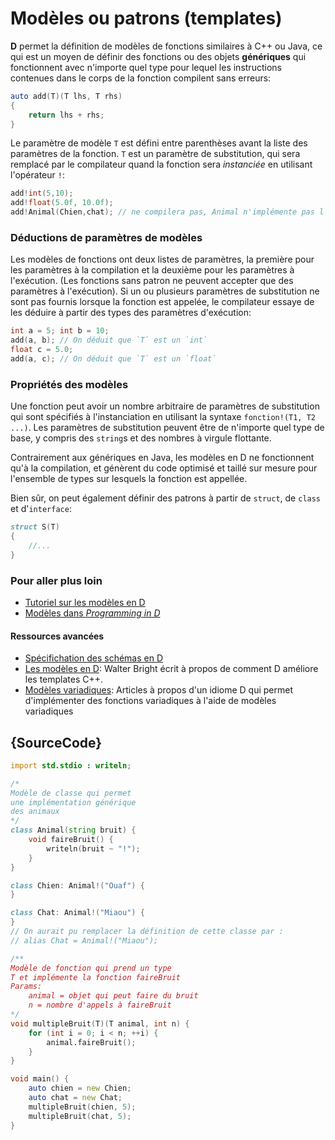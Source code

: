 # Modèles ou patrons (templates)

**D** permet la définition de modèles de fonctions similaires à C++ ou Java, ce qui est un moyen de définir des fonctions ou des objets **génériques** qui fonctionnent avec n'importe quel type pour lequel les instructions contenues dans le corps de la fonction compilent sans erreurs:

```d
auto add(T)(T lhs, T rhs)
{
    return lhs + rhs;
}
```

Le paramètre de modèle `T` est défini entre parenthèses avant la liste des paramètres de la fonction. `T` est un paramètre de substitution, qui sera remplacé par le compilateur quand la fonction sera *instanciée* en utilisant l'opérateur `!`:

```d
add!int(5,10);
add!float(5.0f, 10.0f);
add!Animal(Chien,chat); // ne compilera pas, Animal n'implémente pas l'opérateur +
```

### Déductions de paramètres de modèles

Les modèles de fonctions ont deux listes de paramètres, la première pour les paramètres à la compilation et la deuxième pour les paramètres à l'exécution. (Les fonctions sans patron ne peuvent accepter que des paramètres à l'exécution).
Si un ou plusieurs paramètres de substitution ne sont pas fournis lorsque la fonction est appelée, le compilateur essaye de les déduire à partir des types des paramètres d'exécution:

```d
int a = 5; int b = 10;
add(a, b); // On déduit que `T` est un `int`
float c = 5.0;
add(a, c); // On déduit que `T` est un `float`
```

### Propriétés des modèles

Une fonction peut avoir un nombre arbitraire de paramètres de substitution qui sont spécifiés à l'instanciation en utilisant la syntaxe `fonction!(T1, T2 ...)`. Les paramètres de substitution peuvent être de n'importe quel type de base, y compris des `string`s et des nombres à virgule flottante.

Contrairement aux génériques en Java, les modèles en D ne fonctionnent qu'à la compilation, et génèrent du code optimisé et taillé sur mesure pour l'ensemble de types sur lesquels la fonction est appellée.

Bien sûr, on peut également définir des patrons à partir de `struct`, de `class` et d'`interface`:

```d
struct S(T)
{
    //...
}
```

### Pour aller plus loin

- [Tutoriel sur les modèles en D](https://github.com/PhilippeSigaud/D-templates-tutorial)
- [Modèles dans _Programming in D_](http://ddili.org/ders/d.en/templates.html)

#### Ressources avancées

- [Spécifichation des schémas en D](https://dlang.org/spec/template.html)
- [Les modèles en D](http://dlang.org/templates-revisited.html):  Walter Bright écrit à propos de comment D améliore les templates C++.
- [Modèles variadiques](http://dlang.org/variadic-function-templates.html): Articles à propos d'un idiome D qui permet d'implémenter des fonctions variadiques à l'aide de modèles variadiques

## {SourceCode}

```d
import std.stdio : writeln;

/*
Modèle de classe qui permet
une implémentation générique
des animaux
*/
class Animal(string bruit) {
    void faireBruit() {
        writeln(bruit ~ "!");
    }
}

class Chien: Animal!("Ouaf") {
}

class Chat: Animal!("Miaou") {
}
// On aurait pu remplacer la définition de cette classe par :
// alias Chat = Animal!("Miaou");

/**
Modèle de fonction qui prend un type
T et implémente la fonction faireBruit
Params:
    animal = objet qui peut faire du bruit
    n = nombre d'appels à faireBruit
*/
void multipleBruit(T)(T animal, int n) {
    for (int i = 0; i < n; ++i) {
        animal.faireBruit();
    }
}

void main() {
    auto chien = new Chien;
    auto chat = new Chat;
    multipleBruit(chien, 5);
    multipleBruit(chat, 5);
}
```
